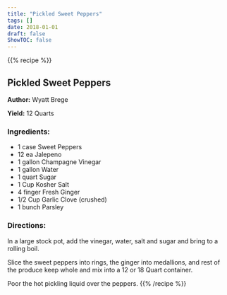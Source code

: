 ```yaml
---
title: "Pickled Sweet Peppers"
tags: []
date: 2018-01-01
draft: false
ShowTOC: false
---
```


{{% recipe %}}

## Pickled Sweet Peppers

**Author:** Wyatt Brege

**Yield:** 12 Quarts


### Ingredients:

-   1 case Sweet Peppers
-   12 ea Jalepeno
-   1 gallon Champagne Vinegar
-   1 gallon Water
-   1 quart Sugar
-   1 Cup Kosher Salt
-   4 finger Fresh Ginger
-   1/2 Cup Garlic Clove (crushed)
-   1 bunch Parsley

### Directions: 

In a large stock pot, add the vinegar, water, salt and sugar and bring
to a rolling boil.

Slice the sweet peppers into rings, the ginger into medallions, and rest
of the produce keep whole and mix into a 12 or 18 Quart container.

Poor the hot pickling liquid over the peppers.
{{% /recipe %}}
